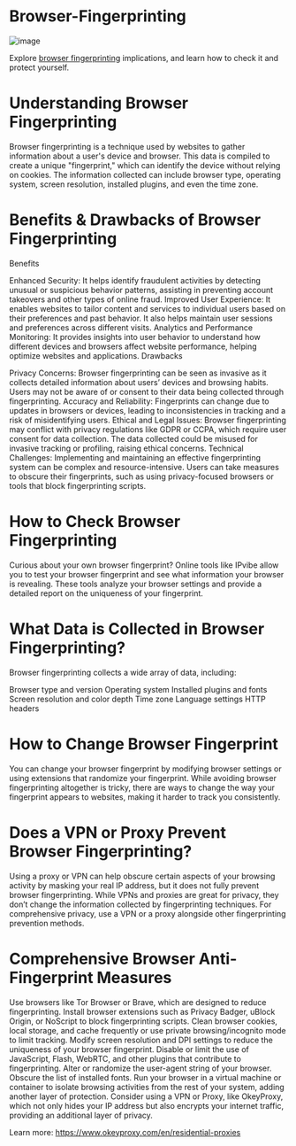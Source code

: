 # Browser-Fingerprinting
![image](https://github.com/user-attachments/assets/780a3a1b-e997-4b85-ba8e-5a98a94da966)

Explore [browser fingerprinting](https://www.okeyproxy.com/proxy/guide-to-browser-fingerprinting/) implications, and learn how to check it and protect yourself.

# Understanding Browser Fingerprinting
Browser fingerprinting is a technique used by websites to gather information about a user's device and browser. This data is compiled to create a unique "fingerprint," which can identify the device without relying on cookies. The information collected can include browser type, operating system, screen resolution, installed plugins, and even the time zone.


# Benefits & Drawbacks of Browser Fingerprinting
Benefits

Enhanced Security: It helps identify fraudulent activities by detecting unusual or suspicious behavior patterns, assisting in preventing account takeovers and other types of online fraud.
Improved User Experience: It enables websites to tailor content and services to individual users based on their preferences and past behavior. It also helps maintain user sessions and preferences across different visits.
Analytics and Performance Monitoring: It provides insights into user behavior to understand how different devices and browsers affect website performance, helping optimize websites and applications.
Drawbacks

Privacy Concerns: Browser fingerprinting can be seen as invasive as it collects detailed information about users’ devices and browsing habits. Users may not be aware of or consent to their data being collected through fingerprinting.
Accuracy and Reliability: Fingerprints can change due to updates in browsers or devices, leading to inconsistencies in tracking and a risk of misidentifying users.
Ethical and Legal Issues: Browser fingerprinting may conflict with privacy regulations like GDPR or CCPA, which require user consent for data collection. The data collected could be misused for invasive tracking or profiling, raising ethical concerns.
Technical Challenges: Implementing and maintaining an effective fingerprinting system can be complex and resource-intensive. Users can take measures to obscure their fingerprints, such as using privacy-focused browsers or tools that block fingerprinting scripts.

# How to Check Browser Fingerprinting
Curious about your own browser fingerprint? Online tools like IPvibe allow you to test your browser fingerprint and see what information your browser is revealing. These tools analyze your browser settings and provide a detailed report on the uniqueness of your fingerprint.

# What Data is Collected in Browser Fingerprinting?
Browser fingerprinting collects a wide array of data, including:

Browser type and version
Operating system
Installed plugins and fonts
Screen resolution and color depth
Time zone
Language settings
HTTP headers

# How to Change Browser Fingerprint
You can change your browser fingerprint by modifying browser settings or using extensions that randomize your fingerprint. While avoiding browser fingerprinting altogether is tricky, there are ways to change the way your fingerprint appears to websites, making it harder to track you consistently.

# Does a VPN or Proxy Prevent Browser Fingerprinting?
Using a proxy or VPN can help obscure certain aspects of your browsing activity by masking your real IP address, but it does not fully prevent browser fingerprinting. While VPNs and proxies are great for privacy, they don’t change the information collected by fingerprinting techniques. For comprehensive privacy, use a VPN or a proxy alongside other fingerprinting prevention methods.

# Comprehensive Browser Anti-Fingerprint Measures

Use browsers like Tor Browser or Brave, which are designed to reduce fingerprinting.
Install browser extensions such as Privacy Badger, uBlock Origin, or NoScript to block fingerprinting scripts.
Clean browser cookies, local storage, and cache frequently or use private browsing/incognito mode to limit tracking.
Modify screen resolution and DPI settings to reduce the uniqueness of your browser fingerprint.
Disable or limit the use of JavaScript, Flash, WebRTC, and other plugins that contribute to fingerprinting.
Alter or randomize the user-agent string of your browser.
Obscure the list of installed fonts.
Run your browser in a virtual machine or container to isolate browsing activities from the rest of your system, adding another layer of protection.
Consider using a VPN or Proxy, like OkeyProxy, which not only hides your IP address but also encrypts your internet traffic, providing an additional layer of privacy.

Learn more: https://www.okeyproxy.com/en/residential-proxies
